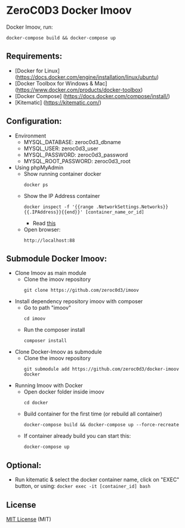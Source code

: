 # ZeroC0D3 Docker Imoov

Docker Imoov, run:
```
docker-compose build && docker-compose up
```

## Requirements:
   * [Docker for Linux] (https://docs.docker.com/engine/installation/linux/ubuntu)
   * [Docker Toolbox for Windows & Mac] (https://www.docker.com/products/docker-toolbox)
   * [Docker Compose] (https://docs.docker.com/compose/install/) 
   * [Kitematic] (https://kitematic.com/) 

## Configuration:
   * Environment
     - MYSQL_DATABASE: zeroc0d3_dbname
     - MYSQL_USER: zeroc0d3_user
     - MYSQL_PASSWORD: zeroc0d3_password
     - MYSQL_ROOT_PASSWORD: zeroc0d3_root
   * Using phpMyAdmin
     - Show running container docker
       ```
       docker ps
       ```
     - Show the IP Address container
       ```
       docker inspect -f '{{range .NetworkSettings.Networks}}{{.IPAddress}}{{end}}' [container_name_or_id]
       ```
       * Read [this](http://stackoverflow.com/questions/17157721/getting-a-docker-containers-ip-address-from-the-host)
     - Open browser: 
       ```
       http://localhost:88
       ```

## Submodule Docker Imoov:
   * Clone Imoov as main module
     - Clone the imoov repository
       ``` 
       git clone https://github.com/zeroc0d3/imoov
       ```
   * Install dependency repository imoov with composer
     - Go to path "imoov"
       ```
       cd imoov
       ```
     - Run the composer install
       ``` 
       composer install
       ```
   * Clone Docker-Imoov as submodule
     - Clone the imoov repository
       ``` 
       git submodule add https://github.com/zeroc0d3/docker-imoov docker
       ``` 
   * Running Imoov with Docker
     - Open docker folder inside imoov
       ``` 
       cd docker
       ``` 
     - Build container for the first time (or rebuild all container)
       ```
       docker-compose build && docker-compose up --force-recreate
       ```
     - If container already build you can start this:
       ```
       docker-compose up
       ```
 
  
## Optional:
   * Run kitematic & select the docker container name, click on "EXEC" button, or using:
	   ```docker exec -it [container_id] bash```
	          
## License
[MIT License](https://github.com/zeroc0d3/docker-imoov/blob/master/LICENSE) (MIT)
